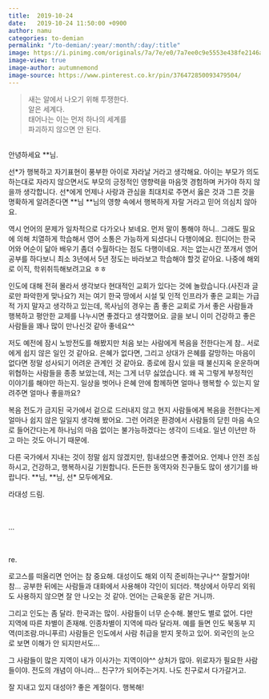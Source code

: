 ```yaml
---
title:  2019-10-24
date:   2019-10-24 11:50:00 +0900
author: namu
categories: to-demian
permalink: "/to-demian/:year/:month/:day/:title"
image: https://i.pinimg.com/originals/7a/7e/e0/7a7ee0c9e5553e438fe2146aa1d0546a.jpg
image-view: true
image-author: autumnemond
image-source: https://www.pinterest.co.kr/pin/376472850093479504/
---
```


> 새는 알에서 나오기 위해 투쟁한다.<br/>
> 알은 세계다.<br/>
> 태어나는 이는 먼저 하나의 세계를<br/>파괴하지 않으면 안 된다.

<br/>안녕하세요 **님.

선\*가 행복하고 자기표현이 풍부한 아이로 자라날 거라고 생각해요.
아이는 부모가 의도하는대로 자라지 않으면서도 부모의 긍정적인 영향력을 마음껏 경험하며 커가야 하지 않을까 생각합니다.
선\*에게 언제나 사랑과 관심을 최대치로 주면서 옳은 것과 그른 것을 명확하게 알려준다면
**님 **님의 영향 속에서 행복하게 자랄 거라고 믿어 의심치 않아요.

역시 언어의 문제가 일차적으로 다가오나 보네요. 먼저 말이 통해야 하니..
그래도 필요에 의해 치열하게 학습해서 영어 소통은 가능하게 되셨다니 다행이에요.
힌디어는 한국어와 어순이 닮아 배우기 좀더 수월하다는 점도 다행이네요.
저는 없는시간 쪼개서 영어공부를 하다보니 최소 3년에서 5년 정도는 바라보고 학습해야 할것 같아요.
나중에 해외로 이직, 학위취득해보려고요 ㅎㅎ

인도에 대해 전혀 몰라서 생각보다 현대적인 교회가 있다는 것에 놀랐습니다.(사진과 글로만 파악한게 맞나요?)
저는 여기 한국 땅에서 시설 및 인적 인프라가 좋은 교회는 가급적 가지 말자고 생각하고 있는데,
목사님의 경우는 좀 좋은 교회로 가서 좋은 사람들과 행복하고 평안한 교제를 나누시면 좋겠다고 생각했어요.
글을 보니 이미 건강하고 좋은 사람들을 꽤나 많이 만나신것 같아 좋네요^^

저도 예전에 잠시 노방전도를 해봤지만 처음 보는 사람에게 복음을 전한다는게 참.. 서로에게 쉽지 않은 일인 것 같아요.
은혜가 없다면, 그리고 상대가 은혜를 갈망하는 마음이 없다면 정말 성사되기 어려운 관계인 것 같아요.
종로에 잠시 있을 때 불신지옥 운운하며 위협하는 사람들을 종종 보았는데, 저는 그게 너무 싫었습니다.
왜 꼭 그렇게 부정적인 이야기를 해야만 하는지. 일상을 벗어나 은혜 안에 함께하면 얼마나 행복할 수 있는지 알려주면 얼마나 좋을까요?

복음 전도가 금지된 국가에서 겉으로 드러내지 않고 현지 사람들에게 복음을 전한다는게 얼마나 쉽지 않은 일일지 생각해 봤어요.
그런 어려운 환경에서 사람들의 닫힌 마음 속으로 들어간다는게 하나님의 마음 없이는 불가능하겠다는 생각이 드네요.
일년 이년만 하고 마는 것도 아니기 때문에.

다른 국가에서 지내는 것이 정말 쉽지 않겠지만, 힘내셨으면 좋겠어요.
언제나 안전 조심하시고, 건강하고, 행복하시길 기원합니다.
든든한 동역자와 친구들도 많이 생기기를 바랍니다. **님, **님, 선\* 모두에게요.

라대성 드림.
<br/><br/><br/>

...

<br/><br/>
re.

로고스를 떠올리면 언어는 참 중요해.
대성이도 해외 이직 준비하는구나^^
잘할거야! 참... 공부한 뒤에는 사람들과 대화에서 사용해야 각인이 되더라.
책상에서 아무리 외워도 사용하지 않으면 잘 안 나오는 것 같아. 언어는 근육운동 같은 거니까. 

그리고 인도는 좀 달라. 한국과는 많이. 사람들이 너무 순수해. 불만도 별로 없어.
다만 지역에 따른 차별이 존재해. 인종차별이 지역에 따라 달라져.
예를 들면 인도 북동부 지역(미조람.마니푸르) 사람들은 인도에서 사람 취급을 받지 못하고 있어.
외국인의 눈으로 보면 이해가 안 되지만서도...

그 사람들이 많은 지역이 내가 이사가는 지역이야^^ 상처가 많아.
위로자가 필요한 사람들이야. 전도의 개념이 아니라... 친구?가 되어주는거지. 나도 친구로서 다가갈거고. 

잘 지내고 있지 대성아? 
좋은 계절이다. 행복해!
